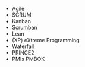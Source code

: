 - Agile
- SCRUM
- Kanban
- Scrumban
- Lean
- (XP) eXtreme Programming
- Waterfall
- PRINCE2
- PMIs PMBOK

